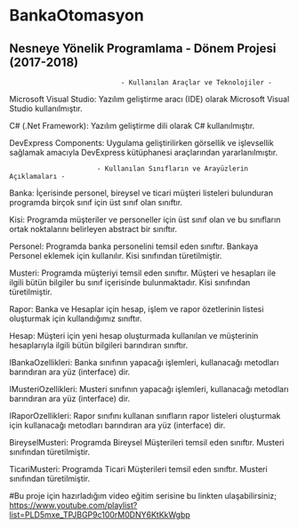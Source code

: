 # BankaOtomasyon
Nesneye Yönelik Programlama - Dönem Projesi (2017-2018)
---

                                - Kullanılan Araçlar ve Teknolojiler -

Microsoft Visual Studio: Yazılım geliştirme aracı (IDE) olarak Microsoft Visual Studio kullanılmıştır.

C# (.Net Framework): Yazılım geliştirme dili olarak C# kullanılmıştır.

DevExpress Components: Uygulama geliştirilirken görsellik ve işlevsellik sağlamak amacıyla DevExpress kütüphanesi araçlarından yararlanılmıştır.


                          - Kullanılan Sınıfların ve Arayüzlerin Açıklamaları -

Banka: İçerisinde personel, bireysel ve ticari müşteri listeleri bulunduran programda birçok sınıf için üst sınıf olan sınıftır.

Kisi: Programda müşteriler ve personeller için üst sınıf olan ve bu sınıfların ortak noktalarını belirleyen abstract bir sınıftır.

Personel: Programda banka personelini temsil eden sınıftır. Bankaya Personel eklemek için kullanılır. Kisi sınıfından türetilmiştir.

Musteri: Programda müşteriyi temsil eden sınıftır. Müşteri ve hesapları ile ilgili bütün bilgiler bu sınıf içerisinde bulunmaktadır. Kisi sınıfından türetilmiştir.

Rapor: Banka ve Hesaplar için hesap, işlem ve rapor özetlerinin listesi oluşturmak için kullandığımız sınıftır.

Hesap: Müşteri için yeni hesap oluşturmada kullanılan ve müşterinin hesaplarıyla ilgili bütün bilgileri barındıran sınıftır.

IBankaOzellikleri: Banka sınıfının yapacağı işlemleri, kullanacağı metodları barındıran ara yüz (interface) dir.

IMusteriOzellikleri: Musteri sınıfının yapacağı işlemleri, kullanacağı metodları barındıran ara yüz (interface) dir.

IRaporOzellikleri: Rapor sınıfını kullanan sınıfların rapor listeleri oluşturmak için kullanacağı metodları barındıran ara yüz (interface) dir.

BireyselMusteri: Programda Bireysel Müşterileri temsil eden sınıftır. Musteri sınıfından türetilmiştir.

TicariMusteri: Programda Ticari Müşterileri temsil eden sınıftır. Musteri sınıfından türetilmiştir.

#Bu proje için hazırladığım video eğitim serisine bu linkten ulaşabilirsiniz;
https://www.youtube.com/playlist?list=PLD5mxe_TPJBGP9c100rM0DNY6KtKkWgbp
